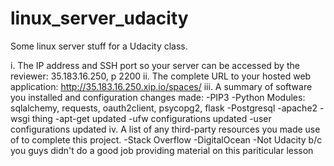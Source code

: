 # linux_server_udacity
Some linux server stuff for a Udacity class. 

i. The IP address and SSH port so your server can be accessed by the reviewer: 35.183.16.250, p 2200
ii. The complete URL to your hosted web application: http://35.183.16.250.xip.io/spaces/
iii. A summary of software you installed and configuration changes made:
   -PIP3
   -Python Modules: sqlalchemy, requests, oauth2client, psycopg2, flask
   -Postgresql
   -apache2
   -wsgi thing
   -apt-get updated
   -ufw configurations updated
   -user configurations updated
iv. A list of any third-party resources you made use of to complete this project.
  -Stack Overflow
  -DigitalOcean
  -Not Udacity b/c you guys didn't do a good job providing material on this pariticular lesson
